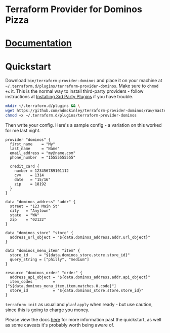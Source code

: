 Terraform Provider for Dominos Pizza
==================

# [Documentation](https://ndmckinley.github.io/terraform-provider-dominos/)

# Quickstart

Download `bin/terraform-provider-dominos` and place it on your machine at `~/.terraform.d/plugins/terraform-provider-dominos`.  Make sure to `chmod +x` it.  This is the normal way to install third-party providers - follow instructions at [Installing 3rd Party Plugins](https://www.terraform.io/docs/configuration/providers.html#third-party-plugins) if you have trouble.

```sh
mkdir ~/.terraform.d/plugins && \
wget https://github.com/ndmckinley/terraform-provider-dominos/raw/master/bin/terraform-provider-dominos -O ~/.terraform.d/plugins/terraform-provider-dominos && \
chmod +x ~/.terraform.d/plugins/terraform-provider-dominos
```

Then write your config.  Here's a sample config - a variation on this worked for me last night.

```hcl
provider "dominos" {
  first_name    = "My"
  last_name     = "Name"
  email_address = "my@name.com"
  phone_number  = "15555555555"

  credit_card {
    number = 123456789101112
    cvv    = 1314
    date   = "15/16"
    zip    = 18192
  }
}

data "dominos_address" "addr" {
  street = "123 Main St"
  city   = "Anytown"
  state  = "WA"
  zip    = "02122"
}

data "dominos_store" "store" {
  address_url_object = "${data.dominos_address.addr.url_object}"
}

data "dominos_menu_item" "item" {
  store_id     = "${data.dominos_store.store.store_id}"
  query_string = ["philly", "medium"]
}

resource "dominos_order" "order" {
  address_api_object = "${data.dominos_address.addr.api_object}"
  item_codes         = ["${data.dominos_menu_item.item.matches.0.code}"]
  store_id           = "${data.dominos_store.store.store_id}"
}
```


`terraform init` as usual and `plan`!  `apply` when ready - but use caution, since this is going to charge you money.

Please view the docs [here](https://ndmckinley.github.io/terraform-provider-dominos/) for more information past the quickstart, as well as some caveats it's probably worth being aware of.

